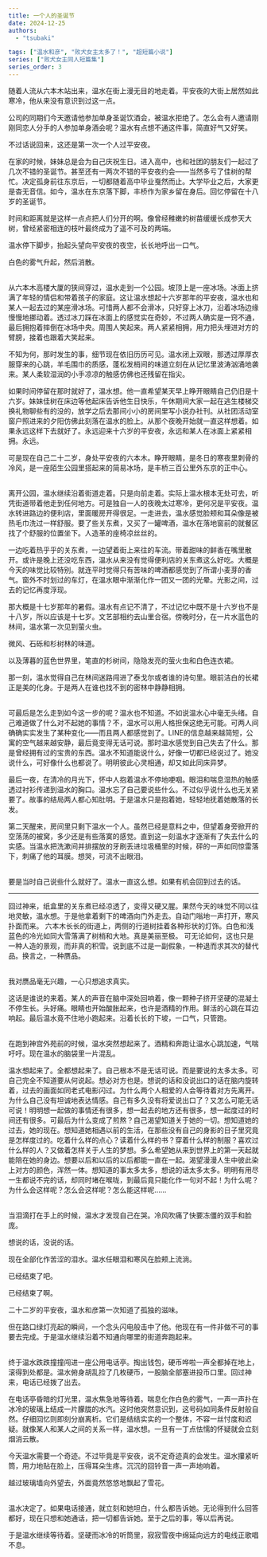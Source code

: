```yaml
---
title: 一个人的圣诞节
date: 2024-12-25
authors: 
  - "tsubaki"

tags: ["温水和彦", "败犬女主太多了！", "超短篇小说"]
series: ["败犬女主同人短篇集"]
series_order: 3
---
```

随着人流从六本木站出来，温水在街上漫无目的地走着。平安夜的大街上居然如此寒冷，他从来没有意识到过这一点。

公司的同期们今天邀请他参加单身圣诞饮酒会，被温水拒绝了。怎么会有人邀请刚刚同恋人分手的人参加单身酒会呢？温水有点想不通这件事，简直好气又好笑。

不过话说回来，这还是第一次一个人过平安夜。

在家的时候，妹妹总是会为自己庆祝生日。进入高中，也和社团的朋友们一起过了几次不错的圣诞节。甚至还有一两次不错的平安夜约会——当然多亏了佳树的帮忙。决定孤身前往东京后，一切都随着高中毕业戛然而止。大学毕业之后，大家更是杳无音信。如今，温水在东京落下脚，丰桥作为家乡留在身后。回忆停留在十八岁的圣诞节。

时间和距离就是这样一点点把人们分开的啊。像曾经稚嫩的树苗缓缓长成参天大树，曾经紧密相连的枝叶最终成为了遥不可及的两端。

温水停下脚步，抬起头望向平安夜的夜空，长长地呼出一口气。

白色的雾气升起，然后消散。

<br>
从六本木高楼大厦的狭间穿过，温水走到一个公园。坡顶上是一座冰场。冰面上挤满了年轻的情侣和带着孩子的家庭。这让温水想起十六岁那年的平安夜，温水也和某人一起去过的某座滑冰场。可惜两人都不会滑冰，只好穿上冰刀，沿着冰场边缘慢慢地挪动着。透过冰刀踩在冰面上的感觉实在奇妙，不过两人确实是一窍不通，最后拥抱着摔倒在冰场中央。周围人笑起来。两人紧紧相拥，用力把头埋进对方的臂膀，接着也跟着大笑起来。

不知为何，那时发生的事，细节现在依旧历历可见。温水闭上双眼，那透过厚厚衣服穿来的心跳，羊毛围巾的质感，蓬松发梢间的味道立刻在从记忆里波涛汹涌地袭来。某人柔软湿润的小手凉凉的触感仿佛也还残留在指尖。

如果时间停留在那时就好了，温水想。他一直希望某天早上睁开眼睛自己仍旧是十六岁。妹妹佳树在床边等他起床告诉他生日快乐，午休期间大家一起在逃生楼梯交换礼物聊些有的没的，放学之后去那间小小的房间里写小说办社刊。从社团活动室窗户照进来的夕阳仿佛此刻落在温水的脸上。从那个夜晚开始就一直这样想着。如果永远这样下去就好了。永远迎来十六岁的平安夜，永远和某人在冰面上紧紧相拥。永远。

可是现在自己二十二岁，身处平安夜的六本木。睁开眼睛，是冬日的寒夜里刺骨的冷风，是一座陌生公园里搭起来的简易冰场，是丰桥三百公里外东京的正中心。

<br>
离开公园，温水继续沿着街道走着。只是向前走着。实际上温水根本无处可去，听凭街道带着他走到任何地方。可是独自一人的夜晚太过寒冷，更何况是平安夜。温水转进路边的便利店，里面暖房开得很足。一走进去，温水感觉脸颊和耳朵像是被热毛巾洗过一样舒服。要了些关东煮，又买了一罐啤酒，温水在落地窗前的就餐区找了个舒服的位置坐下。人造革的座椅凉丝丝的。

一边吃着热乎乎的关东煮，一边望着街上来往的车流。带着甜味的鲜香在嘴里散开。或许是晚上还没吃东西，温水从来没有觉得便利店的关东煮这么好吃。大概是今天的味觉比较特别。就连平时觉得只有苦味的啤酒都感觉到了所谓小麦芽的香气。窗外不时划过的车灯，在温水眼中渐渐化作一团又一团的光晕。光影之间，过去的记忆再度浮现。

那大概是十七岁那年的暑假。温水有点记不清了，不过记忆中既不是十六岁也不是十八岁，所以应该是十七岁。文艺部相约去山里合宿。傍晚时分，在一片水蓝色的林间，温水第一次见到萤火虫。

微风、石砾和杉树林的味道。

以及薄暮的蓝色世界里，笔直的杉树间，隐隐发亮的萤火虫和白色连衣裙。

那一刻，温水觉得自己在林间迷路闯进了泰戈尔或者谁的诗句里。眼前洁白的长裙正是美的化身。于是两人在谁也找不到的密林中静静相拥。

<br>
可最后是怎么走到如今这一步的呢？温水也不知道。不如说温水心中毫无头绪。自己难道做了什么对不起她的事情？不，温水可以用人格担保这绝无可能。可两人间确确实实发生了某种变化——而且两人都感觉到了。LINE的信息越来越简短，公寓的空气越来越安静，最后竟变得无话可说。那时温水感觉到自己失去了什么。那是曾经拥有过的宝贵的东西。温水不知道能说什么，好像一切都已经说过了。她没说什么，可好像什么也都说了。明明彼此心灵相通，却又如此同床异梦。

最后一夜，在清冷的月光下，怀中人抱着温水不停地哽咽。眼泪和喘息湿热的触感透过衬衫传递到温水的胸口。温水忘了自己要说些什么。不过似乎说什么也无关紧要了。故事的结局两人都心知肚明。于是温水只是抱着她，轻轻地抚着她散落的长发。

第二天醒来，房间里只剩下温水一个人。虽然已经是意料之中，但望着身旁掀开的空荡荡的被窝，多少还是有些落寞的感觉。直到这一刻温水才逐渐有了失去什么的实感。当温水把洗漱间并排摆放的牙刷丢进垃圾桶里的时候，砰的一声如同惊雷落下，刺痛了他的耳膜。想哭，可流不出眼泪。

<br>
要是当时自己说些什么就好了。温水一直这么想。如果有机会回到过去的话。

---
回过神来，纸盒里的关东煮已经凉透了，变得又硬又腥。果然今天的味觉不同以往地灵敏，温水想。于是他拿着剩下的啤酒向门外走去。自动门嗡地一声打开，寒风扑面而来。
六本木长长的街道上，两侧的行道树挂着各种形状的灯饰。白色和浅蓝色的冷光如同大雪落满了树梢和大地。真是美丽至极。
可无论如何，这也只是一种人造的景观，而非真的积雪。说到底不过是一副假象，一种退而求其次的替代品。换言之，一种赝品。

<br/>
我对赝品毫无兴趣，一心只想追求真实。

这话是谁说的来着。某人的声音在脑中深处回响着，像一颗种子挤开坚硬的混凝土不停生长。头好痛。眼睛也开始酸胀起来，也许是酒精的作用。鲜活的心跳在耳边响起。最后温水竟不住地小跑起来。沿着长长的下坡，一口气，只管跑。

<br>
在跑到神宫外苑前的时候，温水突然想起来了。酒精和奔跑让温水心跳加速，气喘吁吁。现在温水的脑袋里一片混乱。

温水想起来了。全都想起来了。自己根本不是无话可说。而是要说的太多太多。可自己完全不知道要从何说起。想必对方也是。想说的话和没说出口的话在脑内旋转着，过去的画面如同老式电影闪过。为什么两个人相爱的人会等待着对方先离开。为什么自己没有坦诚地表达情感。自己有多久没有将爱说出口了？又怎么可能无话可说！明明想一起做的事情还有很多，想一起去的地方还有很多，想一起度过的时间还有很多。可最后为什么变成了煎熬？自己渴望知道关于她的一切。想知道她的过去，她的现在。想知道她相遇以前的生活，在那些没有自己的身影的日子里究竟是怎样度过的。吃着什么样的点心？读着什么样的书？穿着什么样的制服？喜欢过什么样的人？又做着怎样关于人生的梦想。多么希望她从来到世界上的第一天起就能陪在她的身边。想要以后和以后的以后都能一直在一起。渴望漫漫人生中彼此染上对方的颜色，浑然一体。想知道的事太多太多，想说的话太多太多。明明有用尽一生都说不完的话，却同时堵在喉咙，到最后竟只能化作一句对不起！为什么呢？为什么会这样呢？怎么会这样呢？怎么能这样呢……

<br>
当泪滴打在手上的时候，温水才发现自己在哭。冷风吹痛了快要冻僵的双手和脸庞。

想说的话，没说的话。

现在全部化作苦涩的泪水。温水任眼泪和寒风在脸颊上流淌。

已经结束了吧。

已经结束了啊。

二十二岁的平安夜，温水和彦第一次知道了孤独的滋味。

但在路口绿灯亮起的瞬间，一个念头闪电般击中了他。他现在有一件非做不可的事要去完成。于是温水继续沿着不知通向哪里的街道奔跑起来。

<br>
终于温水跌跌撞撞闯进一座公用电话亭。掏出钱包，硬币哗啦一声全都掉在地上，滚得到处都是。温水俯身胡乱捡了几枚硬币，一股脑全部塞进投币口里。回过神来，电话已经拨了出去。

在电话亭昏暗的灯光里，温水焦急地等待着。喘息化作白色的雾气，一声一声扑在冰冷的玻璃上结成一片朦胧的水汽。这时他突然意识到，这号码如同条件反射般自然。仔细回忆则即刻分崩离析。它们是结结实实的一个整体，不容一丝忖度和迟疑。就像某人和某人之间的关系一样，温水想。一旦有一丁点怯懦的怀疑就会立刻烟消云散。

今天温水需要一个奇迹。不过毕竟是平安夜，说不定奇迹真的会发生。温水攥紧听筒，用力地贴在脸上，压得耳朵生疼。沉沉的回铃音一声一声地响着。

越过玻璃墙向外望去，外面竟然悠悠地飘起了雪花。

<br>
温水决定了。如果电话接通，就立刻和她坦白，什么都告诉她。无论得到什么回答都好，现在只想和她通话，把一切都告诉她。至于之后的事，等以后再说。

于是温水继续等待着。坚硬而冰冷的听筒里，寂寂雪夜中绵延向远方的电线正歌唱不息。